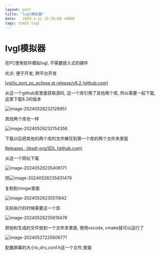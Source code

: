 ```yaml
---
layout: post
title: "lvgl模拟器" 
date:   2024-1-11 15:39:08 +0800
tags: stm32 lvgl
---
```


# lvgl模拟器

在PC使用软件模拟lvgl, 不需要嵌入式的硬件

优点: 便于开发, 跨平台开发

[lvgl/lv_port_pc_eclipse at release/v8.2 (github.com)](https://github.com/lvgl/lv_port_pc_eclipse/tree/release/v8.2)

从这一个github库里面获取源码, 这一个库引用了其他两个库, 所以需要一起下载, 这里下载8.2的版本

![image-20240526232128951](https://picture-01-1316374204.cos.ap-beijing.myqcloud.com/image/202405262321022.png)

其他两个库也一样

![image-20240526232154356](https://picture-01-1316374204.cos.ap-beijing.myqcloud.com/image/202405262321436.png)

下载以后把其他的两个库的文件解压到第一个库的两个文件夹里面

[Releases · libsdl-org/SDL (github.com)](https://github.com/libsdl-org/SDL/releases/)

从这一个网址下载

![image-20240526235406171](https://picture-01-1316374204.cos.ap-beijing.myqcloud.com/image/202405262354209.png)

把![image-20240526235431479](https://picture-01-1316374204.cos.ap-beijing.myqcloud.com/image/202405262354525.png)

复制到mingw里面

![image-20240526235511842](https://picture-01-1316374204.cos.ap-beijing.myqcloud.com/image/202405262355934.png)

实际执行的时候需要这一个库

![image-20240526235619476](https://picture-01-1316374204.cos.ap-beijing.myqcloud.com/image/202405262356606.png)

把他和生成的文件放到一个文件夹里面, 使用vscode, cmake就可以运行了

![image-20240527225606771](https://picture-01-1316374204.cos.ap-beijing.myqcloud.com/image/202405272256882.png)

配置屏幕的大小lv_drv_conf.h这一个文件;里面